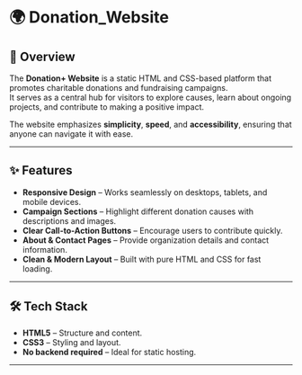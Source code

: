 # 🌍 Donation_Website

## 📌 Overview
The **Donation+ Website** is a static HTML and CSS-based platform that promotes charitable donations and fundraising campaigns.  
It serves as a central hub for visitors to explore causes, learn about ongoing projects, and contribute to making a positive impact.

The website emphasizes **simplicity**, **speed**, and **accessibility**, ensuring that anyone can navigate it with ease.

---

## ✨ Features
- **Responsive Design** – Works seamlessly on desktops, tablets, and mobile devices.
- **Campaign Sections** – Highlight different donation causes with descriptions and images.
- **Clear Call-to-Action Buttons** – Encourage users to contribute quickly.
- **About & Contact Pages** – Provide organization details and contact information.
- **Clean & Modern Layout** – Built with pure HTML and CSS for fast loading.

---

## 🛠️ Tech Stack
- **HTML5** – Structure and content.
- **CSS3** – Styling and layout.
- **No backend required** – Ideal for static hosting.

---


